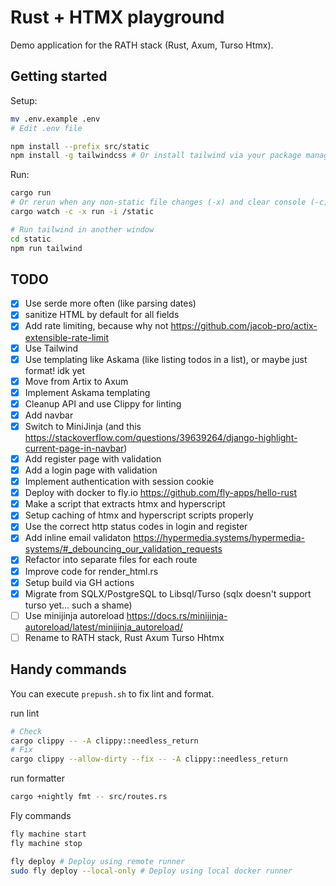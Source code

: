 # Rust + HTMX playground
Demo application for the RATH stack (Rust, Axum, Turso Htmx).

## Getting started
Setup:
```sh
mv .env.example .env
# Edit .env file

npm install --prefix src/static
npm install -g tailwindcss # Or install tailwind via your package manager
```

Run:
```sh
cargo run
# Or rerun when any non-static file changes (-x) and clear console (-c)
cargo watch -c -x run -i /static

# Run tailwind in another window
cd static
npm run tailwind
```

## TODO
- [x] Use serde more often (like parsing dates)
- [x] sanitize HTML by default for all fields
- [x] Add rate limiting, because why not https://github.com/jacob-pro/actix-extensible-rate-limit
- [x] Use Tailwind
- [x] Use templating like Askama (like listing todos in a list), or maybe just format! idk yet
- [x] Move from Artix to Axum
- [x] Implement Askama templating
- [x] Cleanup API and use Clippy for linting
- [x] Add navbar
- [x] Switch to MiniJinja (and this https://stackoverflow.com/questions/39639264/django-highlight-current-page-in-navbar)
- [x] Add register page with validation
- [x] Add a login page with validation
- [x] Implement authentication with session cookie
- [x] Deploy with docker to fly.io https://github.com/fly-apps/hello-rust
- [x] Make a script that extracts htmx and hyperscript
- [x] Setup caching of htmx and hyperscript scripts properly
- [x] Use the correct http status codes in login and register
- [x] Add inline email validaton https://hypermedia.systems/hypermedia-systems/#_debouncing_our_validation_requests
- [x] Refactor into separate files for each route
- [x] Improve code for render_html.rs
- [x] Setup build via GH actions
- [x] Migrate from SQLX/PostgreSQL to Libsql/Turso (sqlx doesn't support turso yet... such a shame)
- [ ] Use minijinja autoreload https://docs.rs/minijinja-autoreload/latest/minijinja_autoreload/
- [ ] Rename to RATH stack, Rust Axum Turso Hhtmx

## Handy commands
You can execute `prepush.sh` to fix lint and format.

run lint
```sh
# Check
cargo clippy -- -A clippy::needless_return
# Fix
cargo clippy --allow-dirty --fix -- -A clippy::needless_return
```

run formatter
```sh
cargo +nightly fmt -- src/routes.rs
```

Fly commands
```sh
fly machine start
fly machine stop

fly deploy # Deploy using remote runner
sudo fly deploy --local-only # Deploy using local docker runner
```
